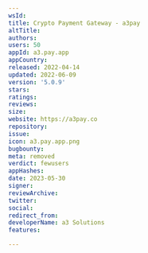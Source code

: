 ```yaml
---
wsId: 
title: Crypto Payment Gateway - a3pay
altTitle: 
authors: 
users: 50
appId: a3.pay.app
appCountry: 
released: 2022-04-14
updated: 2022-06-09
version: '5.0.9'
stars: 
ratings: 
reviews: 
size: 
website: https://a3pay.co
repository: 
issue: 
icon: a3.pay.app.png
bugbounty: 
meta: removed
verdict: fewusers
appHashes: 
date: 2023-05-30
signer: 
reviewArchive: 
twitter: 
social: 
redirect_from: 
developerName: a3 Solutions
features: 

---
```


